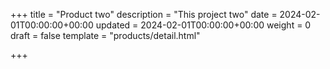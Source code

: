+++
title = "Product two"
description = "This project two"
date = 2024-02-01T00:00:00+00:00
updated = 2024-02-01T00:00:00+00:00
weight = 0
draft = false
template = "products/detail.html"

+++